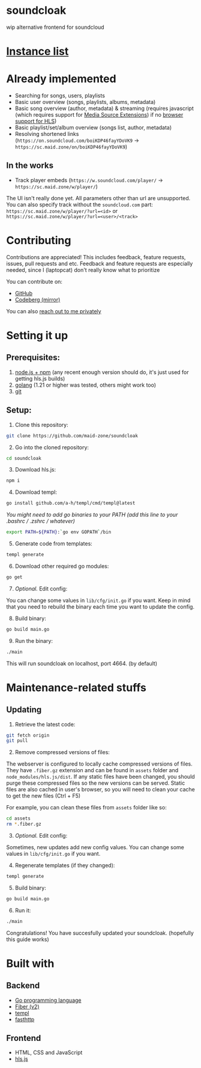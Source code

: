 # soundcloak
wip alternative frontend for soundcloud

# [Instance list](https://maid.zone/soundcloak/instances.html)

# Already implemented
- Searching for songs, users, playlists
- Basic user overview (songs, playlists, albums, metadata)
- Basic song overview (author, metadata) & streaming (requires javascript (which requires support for [Media Source Extensions](https://caniuse.com/mediasource)) if no [browser support for HLS](https://caniuse.com/http-live-streaming))
- Basic playlist/set/album overview (songs list, author, metadata)
- Resolving shortened links (`https://on.soundcloud.com/boiKDP46fayYDoVK9` -> `https://sc.maid.zone/on/boiKDP46fayYDoVK9`)

## In the works
- Track player embeds (`https://w.soundcloud.com/player/` -> `https://sc.maid.zone/w/player/`)

The UI isn't really done yet. All parameters other than url are unsupported. You can also specify track without the `soundcloud.com` part: `https://sc.maid.zone/w/player/?url=<id>` or `https://sc.maid.zone/w/player/?url=<user>/<track>`

# Contributing
Contributions are appreciated! This includes feedback, feature requests, issues, pull requests and etc.
Feedback and feature requests are especially needed, since I (laptopcat) don't really know what to prioritize

You can contribute on:
- [GitHub](https://github.com/maid-zone/soundcloak)
- [Codeberg (mirror)](https://codeberg.org/maid-zone/soundcloak)

You can also [reach out to me privately](https://laptopc.at)

# Setting it up
## Prerequisites:
1. [node.js + npm](https://nodejs.org) (any recent enough version should do, it's just used for getting hls.js builds)
2. [golang](https://go.dev) (1.21 or higher was tested, others might work too)
3. [git](https://git-scm.com)

## Setup:
1. Clone this repository:
```sh
git clone https://github.com/maid-zone/soundcloak
```

2. Go into the cloned repository:
```sh
cd soundcloak
```

3. Download hls.js:
```sh
npm i
```

4. Download templ:
```sh
go install github.com/a-h/templ/cmd/templ@latest
```

*You might need to add go binaries to your PATH (add this line to your .bashrc / .zshrc / whatever)*
```sh
export PATH=${PATH}:`go env GOPATH`/bin
```

5. Generate code from templates:

```sh
templ generate
```

6. Download other required go modules:
```sh
go get
```

7. *Optional.* Edit config:

You can change some values in `lib/cfg/init.go` if you want. Keep in mind that you need to rebuild the binary each time you want to update the config.

8. Build binary:

```sh
go build main.go
```

9. Run the binary:
```sh
./main
```

This will run soundcloak on localhost, port 4664. (by default)

# Maintenance-related stuffs
## Updating
1. Retrieve the latest code:

```sh
git fetch origin
git pull
```

2. Remove compressed versions of files:

The webserver is configured to locally cache compressed versions of files. They have `.fiber.gz` extension and can be found in `assets` folder and `node_modules/hls.js/dist`. If any static files have been changed, you should purge these compressed files so the new versions can be served. Static files are also cached in user's browser, so you will need to clean your cache to get the new files (Ctrl + F5)

For example, you can clean these files from `assets` folder like so:
```sh
cd assets
rm *.fiber.gz
```

3. *Optional.* Edit config:

Sometimes, new updates add new config values. You can change some values in `lib/cfg/init.go` if you want.


4. Regenerate templates (if they changed):

```sh
templ generate
```

5. Build binary:
```sh
go build main.go
```

6. Run it:
```sh
./main
```

Congratulations! You have succesfully updated your soundcloak. (hopefully this guide works)

# Built with
## Backend
- [Go programming language](https://github.com/golang/go)
- [Fiber (v2)](https://github.com/gofiber/fiber/tree/v2)
- [templ](https://github.com/a-h/templ)
- [fasthttp](https://github.com/valyala/fasthttp)

## Frontend
- HTML, CSS and JavaScript
- [hls.js](https://github.com/video-dev/hls.js)
